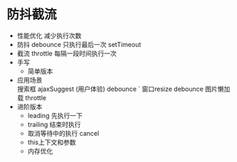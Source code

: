 # 防抖截流

- 性能优化
  减少执行次数
- 防抖
  debounce 只执行最后一次 
  setTimeout 
- 截流
  throttle 每隔一段时间执行一次
- 手写
  - 简单版本
- 应用场景  
  搜索框 ajaxSuggest (用户体验)  debounce `
  窗口resize debounce
  图片懒加载 throttle 
- 进阶版本
  - leading 先执行一下
  - trailing 结束时执行
  - 取消等待中的执行 cancel 
  - this上下文和参数
  - 内存优化